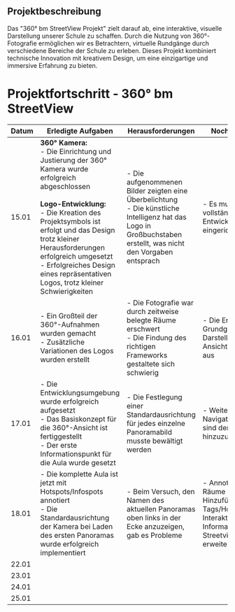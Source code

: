 ## Projektbeschreibung
Das "360° bm StreetView Projekt" zielt darauf ab, eine interaktive, visuelle Darstellung unserer Schule zu schaffen. Durch die Nutzung von 360°-Fotografie ermöglichen wir es Betrachtern, virtuelle Rundgänge durch verschiedene Bereiche der Schule zu erleben. Dieses Projekt kombiniert technische Innovation mit kreativem Design, um eine einzigartige und immersive Erfahrung zu bieten.

# Projektfortschritt - 360° bm StreetView

| Datum     | Erledigte Aufgaben                                                                                                                                                                                                                                                                                                                              | Herausforderungen                                                                                                                                                 | Noch zu erledigen                                                                                                                              |
|-----------|-------------------------------------------------------------------------------------------------------------------------------------------------------------------------------------------------------------------------------------------------------------------------------------------------------------------------------------------------|-------------------------------------------------------------------------------------------------------------------------------------------------------------------|------------------------------------------------------------------------------------------------------------------------------------------------|
| 15.01     | **360° Kamera:** <br>- Die Einrichtung und Justierung der 360° Kamera wurde erfolgreich abgeschlossen  <br><br>**Logo-Entwicklung:** <br>- Die Kreation des Projektsymbols ist erfolgt und das Design trotz kleiner Herausforderungen erfolgreich umgesetzt <br>- Erfolgreiches Design eines repräsentativen Logos, trotz kleiner Schwierigkeiten | - Die aufgenommenen Bilder zeigten eine Überbelichtung <br>- Die künstliche Intelligenz hat das Logo in Großbuchstaben erstellt, was nicht den Vorgaben entsprach | - Es muss eine vollständige Entwicklungsumgebung eingerichtet werden|
| 16.01     | - Ein Großteil der 360°-Aufnahmen wurden gemacht <br>- Zusätzliche Variationen des Logos wurden erstellt| - Die Fotografie war durch zeitweise belegte Räume erschwert <br>- Die Findung des richtigen Frameworks gestaltete sich schwierig                                                                              | - Die Erstellung eines Grundgerüsts für die Darstellung der 360°-Ansichten steht noch aus|
| 17.01     | - Die Entwicklungsumgebung wurde erfolgreich aufgesetzt <br/>- Das Basiskonzept für die 360°-Ansicht ist fertiggestellt <br/>- Der erste Informationspunkt für die Aula wurde gesetzt| - Die Festlegung einer Standardausrichtung für jedes einzelne Panoramabild musste bewältigt werden| - Weitere Bilder und Navigationsbuttons sind dem Projekt hinzuzufügen|
| 18.01     | - Die komplette Aula ist jetzt mit Hotspots/Infospots annotiert <br>- Die Standardausrichtung der Kamera bei Laden des ersten Panoramas wurde erfolgreich implementiert| - Beim Versuch, den Namen des aktuellen Panoramas oben links in der Ecke anzuzeigen, gab es Probleme| - Annotieren weiterer Räume durch Hinzufügen von Tags/Hotspots, um die Interaktivität und Informationsfülle des Streetview-Projekts zu erweitern |
| 22.01     |                                                                                                                                                                                                                                                                                                                                                 |                                                                                                                                                                   |                                                                                                                                                |
| 23.01     |                                                                                                                                                                                                                                                                                                                                                 |                                                                                                                                                                   |                                                                                                                                                |
| 24.01     |                                                                                                                                                                                                                                                                                                                                                 |                                                                                                                                                                   |                                                                                                                                                |
| 25.01     |                                                                                                                                                                                                                                                                                                                                                 |                                                                                                                                                                   |                                                                                                                                                |